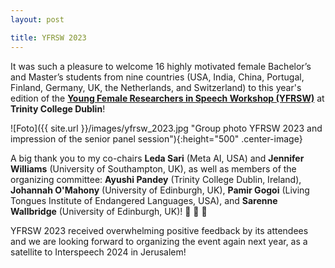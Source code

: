 ```yaml
---
layout: post

title: YFRSW 2023
---
```


It was such a pleasure to welcome 16 highly motivated female Bachelor’s and Master’s students from nine countries 
(USA, India, China, Portugal, Finland, Germany, UK, the Netherlands, and Switzerland) to this year's edition of the
<a href="https://sites.google.com/view/yfrsw-2023" target="_blank" rel="noopener"><strong>Young Female Researchers in Speech
Workshop (YFRSW)</strong></a> at <strong>Trinity College Dublin</strong>!

![Foto]({{ site.url }}/images/yfrsw_2023.jpg "Group photo YFRSW 2023 and impression of the senior panel session"){:height="500" .center-image}

A big thank you to my co-chairs <strong>Leda Sari</strong> (Meta AI, USA) and <strong>Jennifer Williams</strong> (University of Southampton, UK),
as well as members of the organizing committee: <strong>Ayushi Pandey</strong> (Trinity College Dublin, Ireland), <strong>Johannah O'Mahony</strong> 
(University of Edinburgh, UK), <strong>Pamir Gogoi</strong> (Living Tongues Institute of Endangered Languages, USA), and <strong>Sarenne Wallbridge</strong> 
(University of Edinburgh, UK)! &#128154; &#129293; &#129505;

YFRSW 2023 received overwhelming positive feedback by its attendees and we are looking forward to organizing the event again next year, 
as a satellite to Interspeech 2024 in Jerusalem!
